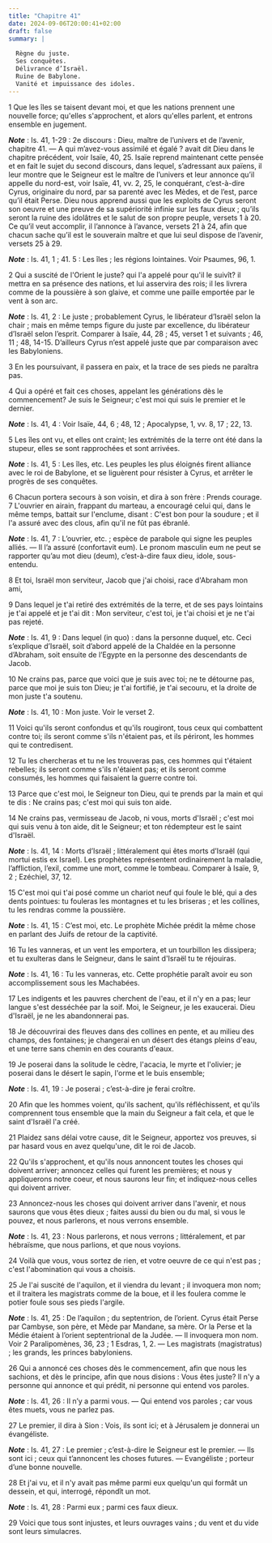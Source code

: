 ```yaml
---
title: "Chapitre 41"
date: 2024-09-06T20:00:41+02:00
draft: false
summary: |
  
  Règne du juste.
  Ses conquêtes.
  Délivrance d’Israël.
  Ruine de Babylone.
  Vanité et impuissance des idoles.
---
```



1 Que les îles se taisent devant moi, et que les nations prennent une nouvelle force; qu'elles s'approchent, et alors qu'elles parlent, et entrons ensemble en jugement.

***Note*** :  Is. 41, 1-29 : 2e discours : Dieu, maître de l’univers et de l’avenir, chapitre 41. ― A qui m’avez-vous assimilé et égalé ? avait dit Dieu dans le chapitre précédent, voir Isaïe, 40, 25. Isaïe reprend maintenant cette pensée et en fait le sujet du second discours, dans lequel, s’adressant aux païens, il leur montre que le Seigneur est le maître de l’univers et leur annonce qu’il appelle du nord-est, voir Isaïe, 41, vv. 2, 25, le conquérant, c’est-à-dire Cyrus, originaire du nord, par sa parenté avec les Mèdes, et de l’est, parce qu’il était Perse. Dieu nous apprend aussi que les exploits de Cyrus seront son oeuvre et une preuve de sa supériorité infinie sur les faux dieux ; qu’ils seront la ruine des idolâtres et le salut de son propre peuple, versets 1 à 20. Ce qu’il veut accomplir, il l’annonce à l’avance, versets 21 à 24, afin que chacun sache qu’il est le souverain maître et que lui seul dispose de l’avenir, versets 25 à 29.

***Note*** :  Is. 41, 1 ; 41. 5 : Les îles ; les régions lointaines. Voir Psaumes, 96, 1.


2 Qui a suscité de l'Orient le juste? qui l'a appelé pour qu'il le suivît? il mettra en sa présence des nations, et lui asservira des rois; il les livrera comme de la poussière à son glaive, et comme une paille emportée par le vent à son arc.

***Note*** :  Is. 41, 2 : Le juste ; probablement Cyrus, le libérateur d’Israël selon la chair ; mais en même temps figure du juste par excellence, du libérateur d’Israël selon l’esprit. Comparer à Isaïe, 44, 28 ; 45, verset 1 et suivants ; 46, 11 ; 48, 14-15. D’ailleurs Cyrus n’est appelé juste que par comparaison avec les Babyloniens.


3 En les poursuivant, il passera en paix, et la trace de ses pieds ne paraîtra pas.


4 Qui a opéré et fait ces choses, appelant les générations dès le commencement? Je suis le Seigneur; c'est moi qui suis le premier et le dernier.

***Note*** :  Is. 41, 4 : Voir Isaïe, 44, 6 ; 48, 12 ; Apocalypse, 1, vv. 8, 17 ; 22, 13.


5 Les îles ont vu, et elles ont craint; les extrémités de la terre ont été dans la stupeur, elles se sont rapprochées et sont arrivées.

***Note*** :  Is. 41, 5 : Les îles, etc. Les peuples les plus éloignés firent alliance avec le roi de Babylone, et se liguèrent pour résister à Cyrus, et arrêter le progrès de ses conquêtes.


6 Chacun portera secours à son voisin, et dira à son frère : Prends courage. 7 L'ouvrier en airain, frappant du marteau, a encouragé celui qui, dans le même temps, battait sur l'enclume, disant : C'est bon pour la soudure ; et il l'a assuré avec des clous, afin qu'il ne fût pas ébranlé.

***Note*** :  Is. 41, 7 : L’ouvrier, etc. ; espèce de parabole qui signe les peuples alliés. ― Il l’a assuré (confortavit eum). Le pronom masculin eum ne peut se rapporter qu’au mot dieu (deum), c’est-à-dire faux dieu, idole, sous-entendu.


8 Et toi, Israël mon serviteur, Jacob que j'ai choisi, race d'Abraham mon ami,


9 Dans lequel je t'ai retiré des extrémités de la terre, et de ses pays lointains je t'ai appelé et je t'ai dit : Mon serviteur, c'est toi, je t'ai choisi et je ne t'ai pas rejeté.

***Note*** :  Is. 41, 9 : Dans lequel (in quo) : dans la personne duquel, etc. Ceci s’explique d’Israël, soit d’abord appelé de la Chaldée en la personne d’Abraham, soit ensuite de l’Egypte en la personne des descendants de Jacob.


10 Ne crains pas, parce que voici que je suis avec toi; ne te détourne pas, parce que moi je suis ton Dieu; je t'ai fortifié, je t'ai secouru, et la droite de mon juste t'a soutenu.

***Note*** :  Is. 41, 10 : Mon juste. Voir le verset 2.


11 Voici qu'ils seront confondus et qu'ils rougiront, tous ceux qui combattent contre toi; ils seront comme s'ils n'étaient pas, et ils périront, les hommes qui te contredisent.


12 Tu les chercheras et tu ne les trouveras pas, ces hommes qui t'étaient rebelles; ils seront comme s'ils n'étaient pas; et ils seront comme consumés, les hommes qui faisaient la guerre contre toi.


13 Parce que c'est moi, le Seigneur ton Dieu, qui te prends par la main et qui te dis : Ne crains pas; c'est moi qui suis ton aide.


14 Ne crains pas, vermisseau de Jacob, ni vous, morts d'Israël ; c'est moi qui suis venu à ton aide, dit le Seigneur; et ton rédempteur est le saint d'Israël.

***Note*** :  Is. 41, 14 : Morts d’Israël ; littéralement qui êtes morts d’Israël (qui mortui estis ex Israel). Les prophètes représentent ordinairement la maladie, l’affliction, l’exil, comme une mort, comme le tombeau. Comparer à Isaïe, 9, 2 ; Ezéchiel, 37, 12.


15 C'est moi qui t'ai posé comme un chariot neuf qui foule le blé, qui a des dents pointues: tu fouleras les montagnes et tu les briseras ; et les collines, tu les rendras comme la poussière.

***Note*** :  Is. 41, 15 : C’est moi, etc. Le prophète Michée prédit la même chose en parlant des Juifs de retour de la captivité.


16 Tu les vanneras, et un vent les emportera, et un tourbillon les dissipera; et tu exulteras dans le Seigneur, dans le saint d'Israël tu te réjouiras.

***Note*** :  Is. 41, 16 : Tu les vanneras, etc. Cette prophétie paraît avoir eu son accomplissement sous les Machabées.


17 Les indigents et les pauvres cherchent de l'eau, et il n'y en a pas; leur langue s'est desséchée par la soif. Moi, le Seigneur, je les exaucerai. Dieu d'Israël, je ne les abandonnerai pas.


18 Je découvrirai des fleuves dans des collines en pente, et au milieu des champs, des fontaines; je changerai en un désert des étangs pleins d'eau, et une terre sans chemin en des courants d'eaux.


19 Je poserai dans la solitude le cèdre, l'acacia, le myrte et l'olivier; je poserai dans le désert le sapin, l'orme et le buis ensemble;

***Note*** :  Is. 41, 19 : Je poserai ; c’est-à-dire je ferai croître.


20 Afin que les hommes voient, qu'ils sachent, qu'ils réfléchissent, et qu'ils comprennent tous ensemble que la main du Seigneur a fait cela, et que le saint d'Israël l'a créé.


21 Plaidez sans délai votre cause, dit le Seigneur, apportez vos preuves, si par hasard vous en avez quelqu'une, dit le roi de Jacob.


22 Qu'ils s'approchent, et qu'ils nous annoncent toutes les choses qui doivent arriver; annoncez celles qui furent les premières; et nous y appliquerons notre coeur, et nous saurons leur fin; et indiquez-nous celles qui doivent arriver.


23 Annoncez-nous les choses qui doivent arriver dans l'avenir, et nous saurons que vous êtes dieux ; faites aussi du bien ou du mal, si vous le pouvez, et nous parlerons, et nous verrons ensemble.

***Note*** :  Is. 41, 23 : Nous parlerons, et nous verrons ; littéralement, et par hébraïsme, que nous parlions, et que nous voyions.


24 Voilà que vous, vous sortez de rien, et votre oeuvre de ce qui n'est pas ; c'est l'abomination qui vous a choisis.


25 Je l'ai suscité de l'aquilon, et il viendra du levant ; il invoquera mon nom; et il traitera les magistrats comme de la boue, et il les foulera comme le potier foule sous ses pieds l'argile.

***Note*** :  Is. 41, 25 : De l’aquilon ; du septentrion, de l’orient. Cyrus était Perse par Cambyse, son père, et Mède par Mandane, sa mère. Or la Perse et la Médie étaient à l’orient septentrional de la Judée. ― Il invoquera mon nom. Voir 2 Paralipomènes, 36, 23 ; 1 Esdras, 1, 2. ― Les magistrats (magistratus) ; les grands, les princes babyloniens.


26 Qui a annoncé ces choses dès le commencement, afin que nous les sachions, et dès le principe, afin que nous disions : Vous êtes juste? Il n'y a personne qui annonce et qui prédit, ni personne qui entend vos paroles.

***Note*** :  Is. 41, 26 : Il n’y a parmi vous. ― Qui entend vos paroles ; car vous êtes muets, vous ne parlez pas.

27 Le premier, il dira à Sion : Vois, ils sont ici; et à Jérusalem je donnerai un évangéliste.

***Note*** :  Is. 41, 27 : Le premier ; c’est-à-dire le Seigneur est le premier. ― Ils sont ici ; ceux qui t’annoncent les choses futures. ― Evangéliste ; porteur d’une bonne nouvelle.


28 Et j'ai vu, et il n'y avait pas même parmi eux quelqu'un qui formât un dessein, et qui, interrogé, répondît un mot.

***Note*** :  Is. 41, 28 : Parmi eux ; parmi ces faux dieux.

29 Voici que tous sont injustes, et leurs ouvrages vains ; du vent et du vide sont leurs simulacres.

